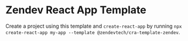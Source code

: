 # Zendev React App Template

Create a project using this template and `create-react-app` by running
`npx create-react-app my-app --template @zendevtech/cra-template-zendev`.